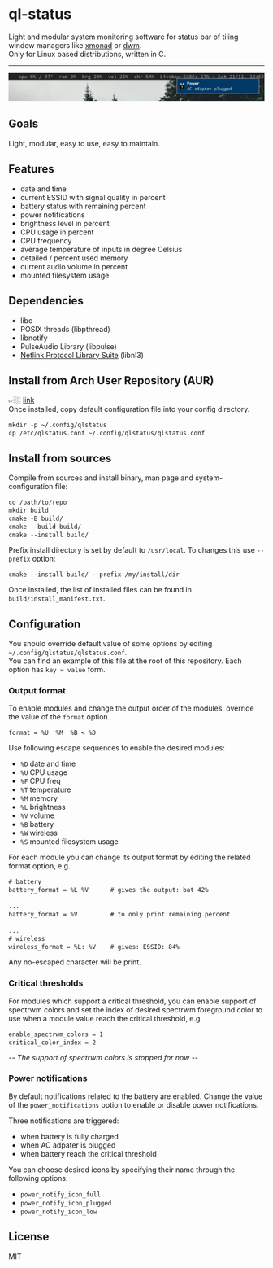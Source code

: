 # ql-status
Light and modular system monitoring software for status bar of tiling window managers like [xmonad](https://xmonad.org/) or [dwm](https://dwm.suckless.org/).  
Only for Linux based distributions, written in C.

---
![alt text](https://raw.githubusercontent.com/qlem/qlstatus/master/screenshot.png)

## Goals
Light, modular, easy to use, easy to maintain.

## Features
- date and time
- current ESSID with signal quality in percent
- battery status with remaining percent
- power notifications
- brightness level in percent
- CPU usage in percent
- CPU frequency
- average temperature of inputs in degree Celsius
- detailed / percent used memory
- current audio volume in percent
- mounted filesystem usage

## Dependencies
- libc
- POSIX threads (libpthread)
- libnotify
- PulseAudio Library (libpulse)
- [Netlink Protocol Library Suite](https://www.infradead.org/~tgr/libnl/) (libnl3)

## Install from Arch User Repository (AUR)
👉🏼  [link](https://aur.archlinux.org/packages/qlstatus/)  
Once installed, copy default configuration file into your config directory.
```
mkdir -p ~/.config/qlstatus
cp /etc/qlstatus.conf ~/.config/qlstatus/qlstatus.conf
```

## Install from sources
Compile from sources and install binary, man page and system-configuration file:
```
cd /path/to/repo
mkdir build
cmake -B build/
cmake --build build/
cmake --install build/
```

Prefix install directory is set by default to `/usr/local`. To changes this use `--prefix` option:
```
cmake --install build/ --prefix /my/install/dir
```

Once installed, the list of installed files can be found in `build/install_manifest.txt`.

## Configuration
You should override default value of some options by editing `~/.config/qlstatus/qlstatus.conf`.  
You can find an example of this file at the root of this repository. Each option has `key = value` form.

### Output format
To enable modules and change the output order of the modules, override the value of the `format` option.
```
format = %U  %M  %B < %D
```

Use following escape sequences to enable the desired modules:
- `%D` date and time
- `%U` CPU usage
- `%F` CPU freq
- `%T` temperature
- `%M` memory
- `%L` brightness
- `%V` volume
- `%B` battery
- `%W` wireless
- `%S` mounted filesystem usage

For each module you can change its output format by editing the related format option, e.g.
```
# battery
battery_format = %L %V      # gives the output: bat 42%

...
battery_format = %V         # to only print remaining percent

...
# wireless
wireless_format = %L: %V    # gives: ESSID: 84%
```

Any no-escaped character will be print.

### Critical thresholds
For modules which support a critical threshold, you can enable support of spectrwm colors and set the index of
desired spectrwm foreground color to use when a module value reach the critical threshold, e.g.
```
enable_spectrwm_colors = 1
critical_color_index = 2
```

*-- The support of spectrwm colors is stopped for now --*

### Power notifications
By default notifications related to the battery are enabled. Change the value of the `power_notifications` option
to enable or disable power notifications.

Three notifications are triggered:
- when battery is fully charged
- when AC adpater is plugged
- when battery reach the critical threshold

You can choose desired icons by specifying their name through the following options:
- `power_notify_icon_full`
- `power_notify_icon_plugged`
- `power_notify_icon_low`

## License
MIT
